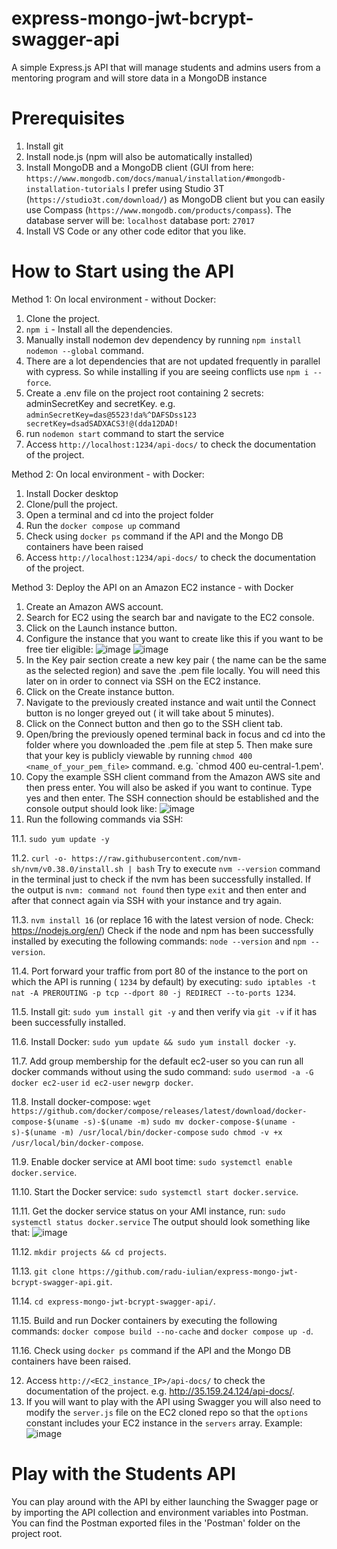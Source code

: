 # express-mongo-jwt-bcrypt-swagger-api
A simple Express.js API that will manage students and admins users from a mentoring program and will store data in a MongoDB instance

# Prerequisites
1. Install git
2. Install node.js (npm will also be automatically installed)
3. Install MongoDB and a MongoDB client (GUI from here:
  `https://www.mongodb.com/docs/manual/installation/#mongodb-installation-tutorials`
  I prefer using Studio 3T (`https://studio3t.com/download/`) as MongoDB client but you can easily use Compass (`https://www.mongodb.com/products/compass`).
  The database server will be: `localhost`
  database port: `27017`
4. Install VS Code or any other code editor that you like.

# How to Start using the API

Method 1: On local environment - without Docker:

1. Clone the project.
2. `npm i` - Install all the dependencies.
3. Manually install nodemon dev dependency by running `npm install nodemon --global` command.
4. There are a lot dependencies that are not updated frequently in parallel with cypress. So while installing if you are seeing conflicts use `npm i --force`.
5. Create a .env file on the project root containing 2 secrets: adminSecretKey and secretKey.
   e.g. `adminSecretKey=das@5523!da%^DAFSDss123
         secretKey=dsadSADXACS3!@(dda12DAD!`
6. run `nodemon start` command to start the service
7. Access `http://localhost:1234/api-docs/` to check the documentation of the project.

Method 2: On local environment - with Docker:

1. Install Docker desktop
2. Clone/pull the project.
3. Open a terminal and cd into the project folder
4. Run the `docker compose up` command
5. Check using `docker ps` command if the API and the Mongo DB containers have been raised
6. Access `http://localhost:1234/api-docs/` to check the documentation of the project.

Method 3: Deploy the API on an Amazon EC2 instance - with Docker

1. Create an Amazon AWS account.
2. Search for EC2 using the search bar and navigate to the EC2 console.
3. Click on the Launch instance button.
4. Configure the instance that you want to create like this if you want to be free tier eligible:
![image](https://user-images.githubusercontent.com/87607624/181005202-624198b3-67f6-42e1-9ca7-3f22c4c5b1ca.png)
![image](https://user-images.githubusercontent.com/87607624/181005333-ae5f302e-a936-422e-a789-75db88c2d83a.png)
5. In the Key pair section create a new key pair ( the name can be the same as the selected region) and save the .pem file locally. You will need this later on in order to connect via SSH on the EC2 instance.
6. Click on the Create instance button.
7. Navigate to the previously created instance and wait until the Connect button is no longer greyed out ( it will take about 5 minutes).
8. Click on the Connect button and then go to the SSH client tab.
9. Open/bring the previously opened terminal back in focus and cd into the folder where you downloaded the .pem file at step 5. Then make sure that your key is publicly viewable by running `chmod 400 <name_of_your_pem_file>` command. e.g. `chmod 400 eu-central-1.pem'.
10. Copy the example SSH client command from the Amazon AWS site and then press enter. You will also be asked if you want to continue. Type yes and then enter. The SSH connection should be established and the console output should look like:
![image](https://user-images.githubusercontent.com/87607624/181007753-3a084178-0451-40fe-8845-a093b32564fb.png)
11. Run the following commands via SSH:

  11.1. `sudo yum update -y`
  
  11.2. `curl -o- https://raw.githubusercontent.com/nvm-sh/nvm/v0.38.0/install.sh | bash`
  Try to execute `nvm --version` command in the terminal just to check if the nvm has been successfully installed. If the output is `nvm: command not found` then type `exit` and then enter and after that connect again via SSH with your instance and try again.
  
  11.3. `nvm install 16` (or replace 16 with the latest version of node. Check: https://nodejs.org/en/)
  Check if the node and npm has been successfully installed by executing the following commands:
  `node --version` and `npm --version`.
  
  11.4. Port forward your traffic from port 80 of the instance to the port on which the API is running ( `1234` by default) by executing:
  `sudo iptables -t nat -A PREROUTING -p tcp --dport 80 -j REDIRECT --to-ports 1234`.
  
  11.5. Install git: `sudo yum install git -y` and then verify via `git -v` if it has been successfully installed.
  
  11.6. Install Docker:
    `sudo yum update && sudo yum install docker -y`.
    
  11.7. Add group membership for the default ec2-user so you can run all docker commands without using the sudo command:
    `sudo usermod -a -G docker ec2-user`
    `id ec2-user`
    `newgrp docker`.
    
  11.8. Install docker-compose:
    `wget https://github.com/docker/compose/releases/latest/download/docker-compose-$(uname -s)-$(uname -m)` 
    `sudo mv docker-compose-$(uname -s)-$(uname -m) /usr/local/bin/docker-compose`
    `sudo chmod -v +x /usr/local/bin/docker-compose`.
    
  11.9. Enable docker service at AMI boot time:
    `sudo systemctl enable docker.service`.
    
  11.10. Start the Docker service:
    `sudo systemctl start docker.service`.
    
  11.11. Get the docker service status on your AMI instance, run:
    `sudo systemctl status docker.service`
    The output should look something like that:
    ![image](https://user-images.githubusercontent.com/87607624/181014747-9af408e0-caab-4953-9e55-a979f1ecf3e7.png)

  11.12. `mkdir projects && cd projects`.
  
  11.13. `git clone https://github.com/radu-iulian/express-mongo-jwt-bcrypt-swagger-api.git`.
  
  11.14. `cd express-mongo-jwt-bcrypt-swagger-api/`.
  
  11.15. Build and run Docker containers by executing the following commands:
    `docker compose build --no-cache` and
    `docker compose up -d`.
    
  11.16. Check using `docker ps` command if the API and the Mongo DB containers have been raised.
  
12. Access `http://<EC2_instance_IP>/api-docs/` to check the documentation of the project. e.g. http://35.159.24.124/api-docs/.
13. If you will want to play with the API using Swagger you will also need to modify the `server.js` file on the EC2 cloned repo so that the `options` constant includes your EC2 instance in the `servers` array. Example:
![image](https://user-images.githubusercontent.com/87607624/181021926-c0f8fd75-6f37-4f67-8f5f-a90bcc657c9c.png)


# Play with the Students API
You can play around with the API by either launching the Swagger page or by importing the API collection and environment variables into Postman. You can find the Postman exported files in the 'Postman' folder on the project root. 
